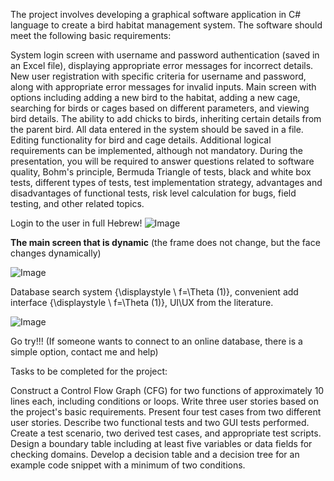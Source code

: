 
The project involves developing a graphical software application in C# language to create a bird habitat management system. The software should meet the following basic requirements:

System login screen with username and password authentication (saved in an Excel file), displaying appropriate error messages for incorrect details.
New user registration with specific criteria for username and password, along with appropriate error messages for invalid inputs.
Main screen with options including adding a new bird to the habitat, adding a new cage, searching for birds or cages based on different parameters, and viewing bird details.
The ability to add chicks to birds, inheriting certain details from the parent bird.
All data entered in the system should be saved in a file.
Editing functionality for bird and cage details.
Additional logical requirements can be implemented, although not mandatory.
During the presentation, you will be required to answer questions related to software quality, Bohm's principle, Bermuda Triangle of tests, black and white box tests, different types of tests, test implementation strategy, advantages and disadvantages of functional tests, risk level calculation for bugs, field testing, and other related topics.

Login to the user in full Hebrew!
![Image](https://user-images.githubusercontent.com/117019431/253829392-298505f5-4cdf-4cca-89c4-aea500ad7192.jpg)

**The main screen that is dynamic** (the frame does not change, but the face changes dynamically)


![Image](https://user-images.githubusercontent.com/117019431/253829545-4271a2b0-41aa-43f3-9591-38f3f5855570.jpg)


Database search system {\displaystyle \ f=\Theta (1)}, convenient add interface {\displaystyle \ f=\Theta (1)},
UI\UX from the literature.


![Image](https://user-images.githubusercontent.com/117019431/253829710-58b6766a-e346-4276-8280-a5c0eb91e516.jpg)

Go try!!!
 (If someone wants to connect to an online database, there is a simple option, contact me and help)



Tasks to be completed for the project:

Construct a Control Flow Graph (CFG) for two functions of approximately 10 lines each, including conditions or loops.
Write three user stories based on the project's basic requirements.
Present four test cases from two different user stories.
Describe two functional tests and two GUI tests performed.
Create a test scenario, two derived test cases, and appropriate test scripts.
Design a boundary table including at least five variables or data fields for checking domains.
Develop a decision table and a decision tree for an example code snippet with a minimum of two conditions.
